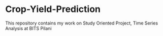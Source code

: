 # Crop-Yield-Prediction
This repository contains my work on Study Oriented Project, Time Series Analysis at BITS Pilani

